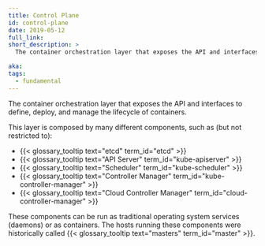 ```yaml
---
title: Control Plane
id: control-plane
date: 2019-05-12
full_link:
short_description: >
  The container orchestration layer that exposes the API and interfaces to define, deploy, and manage the lifecycle of containers.

aka:
tags:
  - fundamental
---
```


The container orchestration layer that exposes the API and interfaces to define, deploy, and manage the lifecycle of containers.

 <!--more-->

This layer is composed by many different components, such as (but not restricted to):

- {{< glossary_tooltip text="etcd" term_id="etcd" >}}
- {{< glossary_tooltip text="API Server" term_id="kube-apiserver" >}}
- {{< glossary_tooltip text="Scheduler" term_id="kube-scheduler" >}}
- {{< glossary_tooltip text="Controller Manager" term_id="kube-controller-manager" >}}
- {{< glossary_tooltip text="Cloud Controller Manager" term_id="cloud-controller-manager" >}}

These components can be run as traditional operating system services (daemons) or as containers. The hosts running these components were historically called {{< glossary_tooltip text="masters" term_id="master" >}}.
